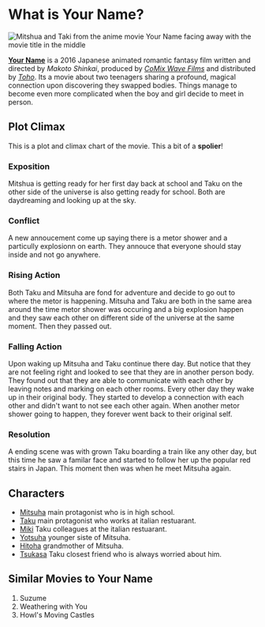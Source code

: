 # What is Your Name?
![Mitshua and Taki from the anime movie Your Name facing away with the movie title in the middle](https://w7.pngwing.com/pngs/594/473/png-transparent-animated-film-anime-your-name-01-subtitle-your-name-friendship-girl-film.png)

[**Your Name**](https://www.crunchyroll.com/series/G9VHN9PK3/your-name) is a 2016 Japanese animated romantic fantasy film written and directed by *Makoto Shinkai*, produced by [*CoMix Wave Films*](https://www.cwfilms.jp/en/) and distributed by [*Toho*](https://en.wikipedia.org/wiki/Toho). Its a movie about two teenagers sharing a profound, magical connection upon discovering they swapped bodies. Things manage to become even more complicated when the boy and girl decide to meet in person.

## Plot Climax
This is a plot and climax chart of the movie. This a bit of a **spolier**!
### Exposition
Mitshua is getting ready for her first day back at school and Taku on the other side of the universe
is also getting ready for school. Both are daydreaming and looking up at the sky.
### Conflict
A new annoucement come up saying there is a metor shower and a particully explosionn on earth.
They annouce that everyone should stay inside and not go anywhere.
### Rising Action
Both Taku and Mitsuha are fond for adventure and decide to go out to where the metor is happening.
Mitsuha and Taku are both in the same area around the time metor shower was occuring and a big explosion happen and they saw each other on different side of the universe at the same moment. Then they passed out.
### Falling Action
Upon waking up Mitsuha and Taku continue there day. But notice that they are not feeling right and looked to see that they are in another person body. They found out that they are able to communicate with each other by leaving notes and marking on each other rooms. Every other day they wake up in their original body. They started to develop a connection with each other and didn't want to not see each other again. When another metor shower going to happen, they forever went back to their original self.
### Resolution
A ending scene was with grown Taku boarding a train like any other day, but this time he saw a familar face and started to follow her up the popular red stairs in Japan. This moment then was when he meet Mitsuha again.
## Characters
- [Mitsuha](https://kiminonawa.fandom.com/wiki/Mitsuha_Miyamizu) main protagonist who is in high school.
- [Taku](https://kiminonawa.fandom.com/wiki/Taki_Tachibana) main protagonist who works at italian restuarant.
- [Miki](https://kiminonawa.fandom.com/wiki/Miki_Okudera) Taku colleagues at the italian restuarant.
- [Yotsuha](https://kiminonawa.fandom.com/wiki/Yotsuha_Miyamizu) younger siste of Mitsuha.
- [Hitoha](https://kiminonawa.fandom.com/wiki/Hitoha_Miyamizu) grandmother of Mitsuha.
- [Tsukasa](https://kiminonawa.fandom.com/wiki/Tsukasa_Fujii) Taku closest friend who is always worried about him.

## Similar Movies to Your Name
1. Suzume
2. Weathering with You
3. Howl's Moving Castles